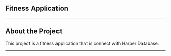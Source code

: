 ## Fitness Application

---

## About the Project
This project is a fitness application that is connect with Harper Database.

---


